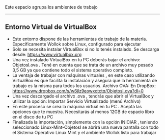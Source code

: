 Este espacio agrupa los ambientes de trabajo

-----------------------------------------------
Entorno Virtual de VirtualBox
-----------------------------------------------
- Este entorno dispone de las herramientas de trabajo de la materia. Específicamente Wollok sobre Linux, configurado para ejecutar
- Solo se necesita instalar VirtualBox si no lo tenés instalado. Se descarga desde: https://www.virtualbox.org
- Una vez instalado VirtualBox en tu PC deberás bajar el archivo: ObjetosI.ova . Tené en cuenta que se trata de un archivo muy pesado 3,5 GB ya que contiene todo el sistema operativo completo.
- La ventaja de trabajar con máquinas virtuales , en este caso utilizando VirtualBox es que facilita la instalación y asegura que la herramienta de trabajo es la misma para todos los usuarios.
  Archivo OVA: En DropBox: https://www.dropbox.com/s/w6jlz9eowxotctq/ObjetosI.ova?dl=0
- Una vez descargado el archivo .ova , tendrás que abrir el VirtualBox y utilizar la opción: Importar Servicio Virtualizado (menú Archivo)
- En este proceso se crea la máquina virtual en tu PC . Aceptá las opciones que te muestra. Necesitarás al menos 12GB de espacio libro en el disco de tu PC
- Finalizada la importación, simplemente con la opción INICIAR , teniendo seleccionado Linux-Mint-ObjetosI se abrirá una nueva pantalla con todo el Sistema Operativo Linux Mint y el ambiente Wollok listo para trabajar


